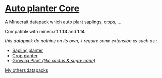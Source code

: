 # [Auto planter Core](https://github.com/FaustVX/AutoPlanterCore/releases)
A Minecraft datapack which auto plant saplings, crops, ...

Compatible with minecraft **1.13** and **1.14**

_this datapack do nothing on its own, it require some extension as such as :_

* [Sapling planter](https://github.com/FaustVX/SaplingPlanter/releases)
* [Crop planter](https://github.com/FaustVX/CropPlanter/releases)
* [Growing Plant *(like cactus & sugar cane)*](https://github.com/FaustVX/GrowingPlant/releases)

[My others datapacks](https://gist.github.com/FaustVX/1be02fac5f7d9c586b479d112b65f067)

